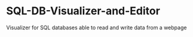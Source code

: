 # SQL-DB-Visualizer-and-Editor
Visualizer for SQL databases able to read and write data from a webpage
